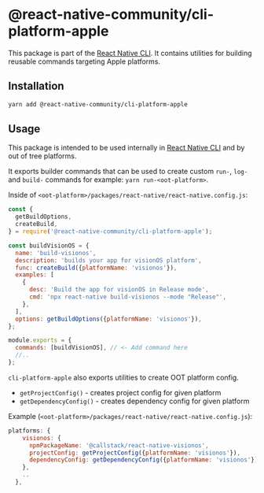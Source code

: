 # @react-native-community/cli-platform-apple

This package is part of the [React Native CLI](../../README.md). It contains utilities for building reusable commands targeting Apple platforms.

## Installation

```sh
yarn add @react-native-community/cli-platform-apple
```

## Usage

This package is intended to be used internally in [React Native CLI](../../README.md) and by out of tree platforms.

It exports builder commands that can be used to create custom `run-`, `log-` and `build-` commands for example: `yarn run-<oot-platform>`.

Inside of `<oot-platform>/packages/react-native/react-native.config.js`:

```js
const {
  getBuildOptions,
  createBuild,
} = require('@react-native-community/cli-platform-apple');

const buildVisionOS = {
  name: 'build-visionos',
  description: 'builds your app for visionOS platform',
  func: createBuild({platformName: 'visionos'}),
  examples: [
    {
      desc: 'Build the app for visionOS in Release mode',
      cmd: 'npx react-native build-visionos --mode "Release"',
    },
  ],
  options: getBuildOptions({platformName: 'visionos'}),
};

module.exports = {
  commands: [buildVisionOS], // <- Add command here
  //..
};
```

`cli-platform-apple` also exports utilities to create OOT platform config.

- `getProjectConfig()` - creates project config for given platform
- `getDependencyConfig()` - creates dependency config for given platform

Example (`<oot-platform>/packages/react-native/react-native.config.js`):

```js
platforms: {
    visionos: {
      npmPackageName: '@callstack/react-native-visionos',
      projectConfig: getProjectConfig({platformName: 'visionos'}),
      dependencyConfig: getDependencyConfig({platformName: 'visionos'}),
    },
    ..
  },
```
